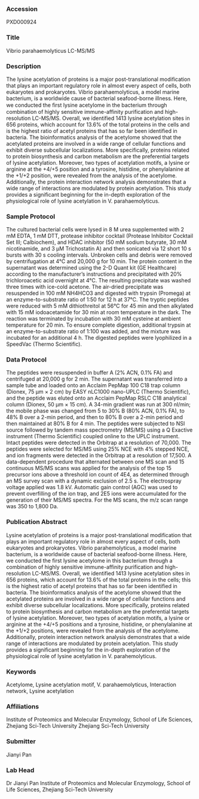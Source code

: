### Accession
PXD000924

### Title
Vibrio parahaemolyticus LC-MS/MS

### Description
The lysine acetylation of proteins is a major post-translational modification that plays an important regulatory role in almost every aspect of cells, both eukaryotes and prokaryotes. Vibrio parahaemolyticus, a model marine bacterium, is a worldwide cause of bacterial seafood-borne illness. Here, we conducted the ﬁrst lysine acetylome in the bacterium through combination of highly sensitive immune-affinity purification and high-resolution LC-MS/MS. Overall, we identified 1413 lysine acetylation sites in 656 proteins, which account for 13.6% of the total proteins in the cells and is the highest ratio of acetyl proteins that has so far been identified in bacteria. The bioinformatics analysis of the acetylome showed that the acetylated proteins are involved in a wide range of cellular functions and exhibit diverse subcellular localizations. More specifically, proteins related to protein biosynthesis and carbon metabolism are the preferential targets of lysine acetylation. Moreover, two types of acetylation motifs, a lysine or arginine at the +4/+5 position and a tyrosine, histidine, or phenylalanine at the +1/+2 position, were revealed from the analysis of the acetylome. Additionally, the protein interaction network analysis demonstrates that a wide range of interactions are modulated by protein acetylation. This study provides a significant beginning for the in-depth exploration of the physiological role of lysine acetylation in V. parahaemolyticus.

### Sample Protocol
The cultured bacterial cells were lysed in 8 M urea supplemented with 2 mM EDTA, 1 mM DTT, protease inhibitor cocktail (Protease Inhibitor Cocktail Set III; Calbiochem), and HDAC inhibitor (50 mM sodium butyrate, 30 mM nicotinamide, and 3 μM Trichostatin A) and then sonicated via 12 short 10 s bursts with 30 s cooling intervals. Unbroken cells and debris were removed by centrifugation at 4°C and 20,000 g for 10 min. The protein content in the supernatant was determined using the 2-D Quant kit (GE Healthcare) according to the manufacturer’s instructions and precipitated with 20% trichloroacetic acid overnight at 4°C. The resulting precipitate was washed three times with ice-cold acetone. The air-dried precipitate was resuspended in 100 mM NH4HCO3 and digested with trypsin (Promega) at an enzyme-to-substrate ratio of 1:50 for 12 h at 37°C. The tryptic peptides were reduced with 5 mM dithiothreitol at 56°C for 45 min and then alkylated with 15 mM iodoacetamide for 30 min at room temperature in the dark. The reaction was terminated by incubation with 30 mM cysteine at ambient temperature for 20 min. To ensure complete digestion, additional trypsin at an enzyme-to-substrate ratio of 1:100 was added, and the mixture was incubated for an additional 4 h. The digested peptides were lyophilized in a SpeedVac (Thermo Scientific).

### Data Protocol
The peptides were resuspended in buffer A (2% ACN, 0.1% FA) and centrifuged at 20,000 g for 2 min. The supernatant was transferred into a sample tube and loaded onto an Acclaim PepMap 100 C18 trap column (Dionex, 75 µm × 2 cm) by EASY nLC1000 nano-UPLC (Thermo Scientific), and the peptide was eluted onto an Acclaim PepMap RSLC C18 analytical column (Dionex, 50 μm × 15 cm). A 34-min gradient was run at 300 nl/min; the mobile phase was changed from 5 to 30% B (80% ACN, 0.1% FA), to 48% B over a 2-min period, and then to 80% B over a 2-min period and then maintained at 80% B for 4 min.  The peptides were subjected to NSI source followed by tandem mass spectrometry (MS/MS) using a Q Exactive instrument (Thermo Scientific) coupled online to the UPLC instrument. Intact peptides were detected in the Orbitrap at a resolution of 70,000. The peptides were selected for MS/MS using 25% NCE with 4% stepped NCE, and ion fragments were detected in the Orbitrap at a resolution of 17,500. A data-dependent procedure that alternated between one MS scan and 15 continuous MS/MS scans was applied for the analysis of the top 15 precursor ions above a threshold ion count of 4E4, as determined through an MS survey scan with a dynamic exclusion of 2.5 s. The electrospray voltage applied was 1.8 kV. Automatic gain control (AGC) was used to prevent overfilling of the ion trap, and 2E5 ions were accumulated for the generation of their MS/MS spectra. For the MS scans, the m/z scan range was 350 to 1,800 Da.

### Publication Abstract
Lysine acetylation of proteins is a major post-translational modification that plays an important regulatory role in almost every aspect of cells, both eukaryotes and prokaryotes. Vibrio parahemolyticus, a model marine bacterium, is a worldwide cause of bacterial seafood-borne illness. Here, we conducted the first lysine acetylome in this bacterium through a combination of highly sensitive immune-affinity purification and high-resolution LC-MS/MS. Overall, we identified 1413 lysine acetylation sites in 656 proteins, which account for 13.6% of the total proteins in the cells; this is the highest ratio of acetyl proteins that has so far been identified in bacteria. The bioinformatics analysis of the acetylome showed that the acetylated proteins are involved in a wide range of cellular functions and exhibit diverse subcellular localizations. More specifically, proteins related to protein biosynthesis and carbon metabolism are the preferential targets of lysine acetylation. Moreover, two types of acetylation motifs, a lysine or arginine at the +4/+5 positions and a tyrosine, histidine, or phenylalanine at the +1/+2 positions, were revealed from the analysis of the acetylome. Additionally, protein interaction network analysis demonstrates that a wide range of interactions are modulated by protein acetylation. This study provides a significant beginning for the in-depth exploration of the physiological role of lysine acetylation in V. parahemolyticus.

### Keywords
Acetylome, Lysine acetylation motif, V. parahaemolyticus, Interaction network, Lysine acetylation

### Affiliations
Institute of Proteomics and Molecular Enzymology, School of Life Sciences, Zhejiang Sci-Tech University
Zhejiang Sci-Tech University

### Submitter
Jianyi Pan

### Lab Head
Dr Jianyi Pan
Institute of Proteomics and Molecular Enzymology, School of Life Sciences, Zhejiang Sci-Tech University


